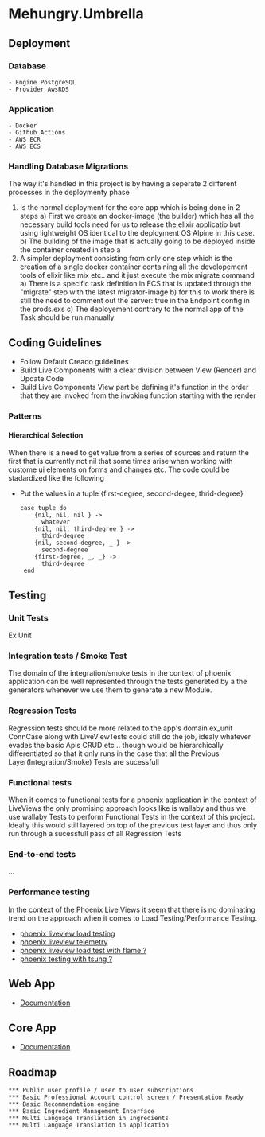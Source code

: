 # Mehungry.Umbrella

## Deployment 

### Database 
    - Engine PostgreSQL
    - Provider AwsRDS

### Application 
    - Docker 
    - Github Actions
    - AWS ECR 
    - AWS ECS 

### Handling Database Migrations
The way it's handled in this project is by having a seperate 2 different processes in the deploymenty phase 
1) Is the normal deployment for the core app which is being done in 2 steps 
    a) First we create an docker-image (the builder) which has all the necessary build tools need for us to release the elixir applicatio but using lightweight OS identical to the deployment OS Alpine in this case.
    b) The building of the image that is actually going to be deployed inside the container created in step a 
2) A simpler deployment consisting from only one step which is the creation of a single docker container containing all the developement tools of elixir like mix etc.. and it just execute the mix migrate command 
    a) There is a specific task definition in ECS that is updated through the "migrate" step with the latest migrator-image 
    b) for this to work there is still the need to comment out the server: true in the Endpoint config in the prods.exs 
    c) The deployement contrary to the normal app of the Task should be run manually 


## Coding Guidelines 
- Follow Default Creado guidelines 
- Build Live Components with a clear division between View (Render) and Update Code 
- Build Live Components View part be defining it's function in the order that they are invoked from the invoking function starting with the render

### Patterns
#### Hierarchical Selection
When there is a need to get value from a series of sources and return the first that is currently not nil that some times arise when working with custome ui elements on forms and changes etc. The code could be stadardized like the following
- Put the values in a tuple {first-degree, second-degee, thrid-degree}
    ```
    case tuple do 
        {nil, nil, nil } ->
          whatever 
        {nil, nil, third-degree } ->
          third-degree
        {nil, second-degree, _ } ->
          second-degree
        {first-degree, _, _} ->
          third-degree
     end 
    ```
## Testing 
### Unit Tests
  Ex Unit 
### Integration tests / Smoke Test
  The domain of the integration/smoke tests in the context of phoenix application can be well represented through the tests genereted by a the generators whenever we use them to generate a new Module. 

### Regression Tests 
  Regression tests should be more related to the app's domain ex_unit ConnCase along with LiveViewTests  could still do the job, idealy whatever evades the basic Apis CRUD etc .. though would be hierarchically differentiated so that it only runs in the case that all the Previous Layer(Integration/Smoke) Tests are sucessfull 

### Functional tests
  When it comes to functional tests for a phoenix application in the context of LiveViews the only promising approach looks like is wallaby and thus we use wallaby Tests to perform Functional Tests in the context of this project. Ideally this would still layered on top of the previous test layer and thus only run through a sucessfull pass of all Regression Tests 

### End-to-end tests
  ...

### Performance testing
 In the context of the Phoenix Live Views it seem that there is no dominating trend on the approach when it comes to Load Testing/Performance Testing.
- [phoenix liveview load testing](https://elixirforum.com/t/phoenix-liveview-load-testing-2024/62331)
- [phoenix liveview telemetry](https://elixirforum.com/t/understanding-liveview-telemetry-events-for-load-performance-testing-w-artillery-and-playwright/64192)
- [phoenix liveview load test with flame ?](https://elixirforum.com/t/is-flame-well-suited-for-load-testing/61758)
- [phoenix testing with tsung ?](https://elixirforum.com/t/tsung-load-testing-phoenix-app/20723/2)

## Web App
- [Documentation](apps/mehungry_web/README.md)
## Core App 
- [Documentation](apps/mehungry/README.md)


##  Roadmap 

    *** Public user profile / user to user subscriptions 
    *** Basic Professional Account control screen / Presentation Ready 
    *** Basic Recommendation engine 
    *** Basic Ingredient Management Interface 
    *** Multi Language Translation in Ingredients  
    *** Multi Language Translation in Application
